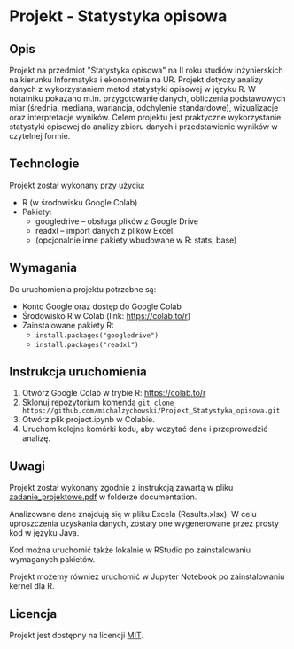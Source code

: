 # Projekt - Statystyka opisowa
## Opis
Projekt na przedmiot "Statystyka opisowa" na II roku studiów inżynierskich na kierunku Informatyka i ekonometria na UR. Projekt dotyczy analizy danych z wykorzystaniem metod statystyki opisowej w języku R. W notatniku pokazano m.in. przygotowanie danych, obliczenia podstawowych miar (średnia, mediana, wariancja, odchylenie standardowe), wizualizacje oraz interpretacje wyników. Celem projektu jest praktyczne wykorzystanie statystyki opisowej do analizy zbioru danych i przedstawienie wyników w czytelnej formie.

## Technologie
Projekt został wykonany przy użyciu:
* R (w środowisku Google Colab)
* Pakiety:
  * googledrive – obsługa plików z Google Drive
  * readxl – import danych z plików Excel
  * (opcjonalnie inne pakiety wbudowane w R: stats, base)

## Wymagania
Do uruchomienia projektu potrzebne są:
* Konto Google oraz dostęp do Google Colab
* Środowisko R w Colab (link: https://colab.to/r)
* Zainstalowane pakiety R:
  * `install.packages("googledrive")`
  * `install.packages("readxl")`


## Instrukcja uruchomienia
1. Otwórz Google Colab w trybie R: https://colab.to/r
2. Sklonuj repozytorium komendą `git clone https://github.com/michalzychowski/Projekt_Statystyka_opisowa.git`
3. Otwórz plik project.ipynb w Colabie.
4. Uruchom kolejne komórki kodu, aby wczytać dane i przeprowadzić analizę.

## Uwagi
Projekt został wykonany zgodnie z instrukcją zawartą w pliku [zadanie_projektowe.pdf](documentation/zadanie_projektowe.pdf) w folderze documentation.

Analizowane dane znajdują się w pliku Excela (Results.xlsx). W celu uproszczenia uzyskania danych, zostały one wygenerowane przez prosty kod w języku Java.

Kod można uruchomić także lokalnie w RStudio po zainstalowaniu wymaganych pakietów.

Projekt możemy również uruchomić w Jupyter Notebook po zainstalowaniu kernel dla R.

## Licencja
Projekt jest dostępny na licencji [MIT](LICENSE).
